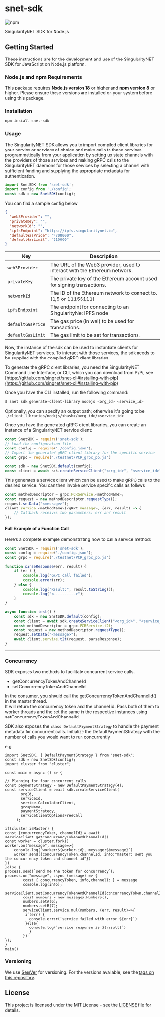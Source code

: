 # snet-sdk
![npm](https://img.shields.io/npm/v/snet-sdk.svg)

SingularityNET SDK for Node.js
  
## Getting Started  
  
These instructions are for the development and use of the SingularityNET SDK for JavaScript on Node.js platform.

### Node.js and npm Requirements

This package requires **Node.js version 18** or higher and **npm version 8** or higher. Please ensure these versions are installed on your system before using this package.

### Installation
```bash
npm install snet-sdk
```
### Usage

The SingularityNET SDK allows you to import compiled client libraries for your service or services of choice and make calls to those services programmatically from your application by setting up state channels with the providers of those services and making gRPC calls to the SingularityNET daemons for those services by selecting a channel with sufficient funding and supplying the appropriate metadata for authentication.
  
```javascript
import SnetSDK from 'snet-sdk';
import config from './config';
const sdk = new SnetSDK(config);
```

You can find a sample config below

```json
{
  "web3Provider": "",
  "privateKey": "",
  "networkId": "",
  "ipfsEndpoint": "https://ipfs.singularitynet.io",
  "defaultGasPrice": "4700000",
  "defaultGasLimit": "210000"
}
```

| **Key**            | **Description**                                                          |
|--------------------|--------------------------------------------------------------------------|
| `web3Provider`     | The URL of the Web3 provider, used to interact with the Ethereum network.|
| `privateKey`       | The private key of the Ethereum account used for signing transactions. |
| `networkId`        | The ID of the Ethereum network to connect to. (1,5 or 11155111)|
| `ipfsEndpoint`     | The endpoint for connecting to an SingularityNet IPFS node|
| `defaultGasPrice`  | The gas price (in wei) to be used for transactions.|
| `defaultGasLimit`  | The gas limit to be set for transactions.|


Now, the instance of the sdk can be used to instantiate clients for SingularityNET services. To interact with those services, the sdk needs to be supplied with the compiled gRPC client libraries.
  
To generate the gRPC client libraries, you need the SingularityNET Command Line Interface, or CLI, which you can download from PyPi, see [https://github.com/singnet/snet-cli#installing-with-pip](https://github.com/singnet/snet-cli#installing-with-pip)
  
Once you have the CLI installed, run the following command:
```bash
$ snet sdk generate-client-library nodejs <org_id> <service_id>
```
Optionally, you can specify an output path; otherwise it's going to be `./client_libraries/nodejs/<hash>/<org_id>/<service_id>`

Once you have the generated gRPC client libraries, you can create an instance of a SingularityNET service client:
```javascript
const SnetSDK = require('snet-sdk');
// Load the configuration file
const config = require('./config.json');
// Import the generated gRPC client library for the specific service
const grpc = require('./testnet/PCR_grpc_pb.js')

const sdk = new SnetSDK.default(config);
const client = await sdk.createServiceClient("<org_id>", "<service_id>", grpc.PCRClient)
```
This generates a service client which can be used to make gRPC calls to the desired service.
You can then invoke service specific calls as follows
```javascript
const methodDescriptor = grpc.PCRService.<methodName>;
const request = new methodDescriptor.requestType();
request.setData("<message>");
client.service.<methodName>(<gRPC.message>, (err, result) => {
    // Callback receives two parameters: err and result
});
```

#### Full Example of a Function Call
Here’s a complete example demonstrating how to call a service method:
```javascript
const SnetSDK = require('snet-sdk');
const config = require('./config.json');
const grpc = require('./testnet/PCR_grpc_pb.js')

function parseResponse(err, result) {
    if (err) {
        console.log("GRPC call failed");
        console.error(err);
    } else {
        console.log("Result:", result.toString());
        console.log("<---------->");
    }
}

async function test() {
    const sdk = new SnetSDK.default(config);
    const client = await sdk.createServiceClient("<org_id>", "<service_id>", grpc.PCRClient)
    const methodDescriptor = grpc.PCRService.t2t;
    const request = new methodDescriptor.requestType();
    request.setData("<message>");
    await client.service.t2t(request, parseResponse);
}
```
---

### Concurrency
SDK exposes two methods to facilitate concurrent service calls. 
 - getConcurrencyTokenAndChannelId
 - setConcurrencyTokenAndChannelId
 
 In the consumer, you should call the getConcurrencyTokenAndChannelId() in the master thread.  
 It will return the concurrency token and the channel id. 
 Pass both of them to worker threads and the set the same in the respective instances using setConcurrencyTokenAndChannelId.  
 
 SDK also exposes the `class DefaultPaymentStrategy` to handle the payment metadata for concurrent calls. 
 Initialize the DefaultPaymentStrategy with the number of calls you would want to run concurrently.
 
 e.g
 ```
import SnetSDK, { DefaultPaymentStrategy } from "snet-sdk";
const sdk = new SnetSDK(config);
import cluster from "cluster";

const main = async () => {
...
// Planning for four concurrent calls
const paymentStrategy = new DefaultPaymentStrategy(4);
const serviceClient = await sdk.createServiceClient(
        orgId,
        serviceId,
        service.CalculatorClient,
        groupName,
        paymentStrategy,
        serviceClientOptionsFreeCall
      );

if(cluster.isMaster) {
 const {concurrencyToken, channelId} = await serviceClient.getConcurrencyTokenAndChannelId()
 const worker = cluster.fork()
 worker.on("message", message=>{
     console.log(`worker:${worker.id}, message:${message}`)
     worker.send({concurrencyToken,channelId, info:"master: sent you the concurrency token and channel id"})
 })
}else {
 process.send(`send me the token for concurrency`);
 process.on("message", async (message) => {
         const { concurrencyToken, info,channelId } = message;
         console.log(info);
         serviceClient.setConcurrencyTokenAndChannelId(concurrencyToken,channelId)
         const numbers = new messages.Numbers();
         numbers.setA(6);
         numbers.setB(7);
         serviceClient.service.mul(numbers, (err, result)=>{
          if(err) {
            console.error(`service failed with error ${err}`)
          }else{
            console.log(`service response is ${result}`)
            }
         });
 });
}
main()
```
 
 
### Versioning  
  
We use [SemVer](http://semver.org/) for versioning. For the versions available, see the
[tags on this repository](https://github.com/singnet/snet-sdk-js/tags).   
  
## License  
  
This project is licensed under the MIT License - see the
[LICENSE](https://github.com/singnet/snet-sdk-js/blob/master/LICENSE) file for details.
